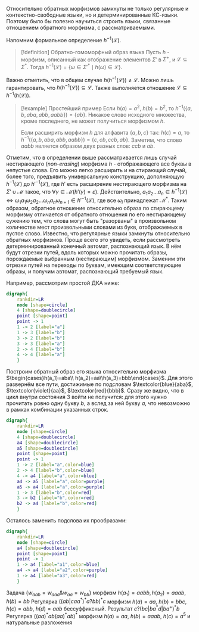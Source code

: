 Относительно обратных морфизмов замкнуты не только регулярные и контекстно-свободные языки, но и детерминированные КС-языки. Поэтому было бы полезно научиться строить языки, связанные отношением обратного морфизма, с рассматриваемыми.

Напомним формальное определение $h^{-1}(\mathcal{L})$.

> [!definition] Обратно-гомоморфный образ языка
> Пусть $h$ - морфизм, описанный как отображение элементов $\Sigma'$ в $\Sigma^+$, и $\mathcal{L}\subseteq \Sigma^*$. Тогда $h^{-1}(\mathcal{L})=\bigl\{\omega\in\Sigma'^*\mid h(\omega)\in\mathcal{L}\bigr\}$.

Важно отметить, что в общем случае $h(h^{-1}(\mathcal{L}))\neq \mathcal{L}$. Можно лишь гарантировать, что $h(h^{-1}(\mathcal{L}))\subseteq \mathcal{L}$. Также выполняется отношение  $\mathcal{L}\subseteq h^{-1}(h(\mathcal{L}))$.

> [!example] Простейший пример
> Если $h(a)=a^2$, $h(b)=b^2$, то $h^{-1}(\{a,b,aba,abb,aabb\})=\{ab\}$. Никакое слово исходного множества, кроме последнего, не может получиться морфизмом $h$.
> 
> Если расширить морфизм $h$ для алфавита $\{a,b,c\}$ так: $h(c)=a$, то $h^{-1}(\{a,b,aba,abb,aabb\})=\{c,cb,ccb,ab\}$. Заметим, что слово $aabb$ является образом двух разных слов: $ccb$ и $ab$. 
> 

Отметим, что в определении выше рассматривается лишь случай нестирающего (*non-erasing*) морфизма $h$ - отображающего все буквы в непустые слова. Его можно легко расширить и на стирающий случай, более того, предъявить универсальную конструкцию, дополняющую $h^{-1}(\mathcal{L})$ до $h'^{-1}(\mathcal{L})$, где $h'$ есть расширение нестирающего морфизма на $\Sigma'\cup\mathcal{M}$ такое, что $\forall \gamma\in\mathcal{M}(h'(\gamma)=\varepsilon)$.
Действительно, $a_1 a_2 \dots a_n\in h^{-1}(\mathcal{L})\Leftrightarrow \omega_1 a_1 \omega_2 a_2 \dots \omega_n a_n \omega_{n+1}\in h'^{-1}(\mathcal{L})$, где все $\omega_i$ принадлежат $\mathcal{M}^*$. Таким образом, обратное отношение относительно образа по стирающему морфизму отличается от обратного отношения по его нестирающему сужению тем, что слова могут быть "разорваны" в произвольном количестве мест произвольными словами из букв, отображаемых в пустое слово.
Известно, что регулярные языки замкнуты относительно обратных морфизмов. Проще всего это увидеть, если рассмотреть детерминированный конечный автомат, распознающий язык. В нём будут отрезки путей, вдоль которых можно прочитать образы, порождаемые выбранным (нестирающим) морфизмом. Заменим эти отрезки путей на переходы по буквам, имеющим соответствующие образы, и получим автомат, распознающий требуемый язык.

Например, рассмотрим простой ДКА ниже:
```dot
digraph{
	rankdir=LR
	node [shape=circle]
	4 [shape=doublecircle]
	point [shape=point]
	point -> 1
	1 -> 2 [label="a"]
	1 -> 3 [label="b"]
	3 -> 2 [label="b"]
	3 -> 3 [label="a"]
	2 -> 4 [label="b"]
	4 -> 4 [label="a"]
	}
```
Построим обратный образ его языка относительно морфизма $\begin{cases}h(a_1)=aba\\ h(a_2)=aa\\h(a_3)=bbb\end{cases}$. Для этого развернём все пути, достижимые по подсловам $\textcolor{blue}{aba}$, $\textcolor{violet}{aa}$, $\textcolor{red}{bbb}$. Сразу же видно, что в цикл внутри состояния $3$ войти не получится: для этого нужно прочитать ровно одну букву $b$, а вслед за ней букву $a$, что невозможно в рамках комбинации указанных строк.

```dot
digraph{
	rankdir=LR
	node [shape=circle]
	4 [shape=doublecircle]
	a4 [shape=doublecircle]
	a5 [shape=doublecircle]
	point [shape=point]
	point -> 1
	1 -> 2 [label="a",color=blue]
	2 -> 4 [label="b",color=blue]
	4 -> a4 [label="a",color=blue]
	a4 -> a5 [label="a",color=purple]
	a5 -> a4 [label="a",color=purple]
	1 -> 3 [label="b",color=red]
	3 -> b2 [label="b",color=red]
	b2 -> a4 [label="b",color=red]
	}
```
Осталось заменить подслова их прообразами:
```dot
digraph{
	rankdir=LR
	node [shape=circle]
	a4 [shape=doublecircle]
	point [shape=point]
	point -> 1
	1 -> a4 [label="a1",color=blue]
	a4 -> a4 [label="a2",color=purple]
	1 -> a4 [label="a3",color=red]
	}
```


Задача $\{w_{aab}=w_{aaa} \& w_{aa}=w_{bb}\}$ морфизм $h(a_1) = aabb, h(a_2) = aaab, h(b)=bb$
Регулярка $((ab|caa^*)^*a?bb)^*c$ морфизм $h(a)=aa$, $h(b)=bbc$, $h(c)=abb$, $h(d)=aab$ бессуффиксный. Результат $c?(bc|ba^*d|ba^+)^*b$
Регулярка $((aa)^*ab(aa)^*ab)^*$ морфизм $h(a)=aa$, $h(b)=aaab$, $h(c)=a^5$ и натуральные разложения